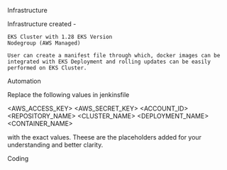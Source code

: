 Infrastructure

Infrastructure created -

    EKS Cluster with 1.28 EKS Version
    Nodegroup (AWS Managed)

    User can create a manifest file through which, docker images can be integrated with EKS Deployment and rolling updates can be easily performed on EKS Cluster.


Automation


Replace the following values in jenkinsfile

<AWS_ACCESS_KEY>
<AWS_SECRET_KEY>
<REGION>
<ACCOUNT_ID>
<REPOSITORY_NAME>
<CLUSTER_NAME>
<DEPLOYMENT_NAME>
<CONTAINER_NAME>
<NAMESPACE>

with the exact values. Theese are the placeholders added for your understanding and better clarity.



Coding
